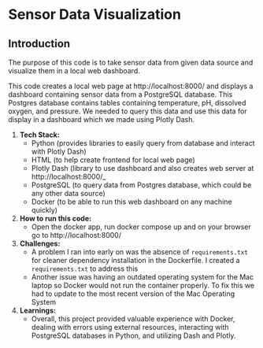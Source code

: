 # Sensor Data Visualization

## Introduction

The purpose of this code is to take sensor data from given data source and visualize them in a local web dashboard. 

This code creates a local web page at http://localhost:8000/ and displays a dashboard containing sensor data from a PostgreSQL database. This Postgres database contains tables containing temperature, pH, dissolved oxygen, and pressure. We needed to query this data and use this data for display in a dashboard which we made using Plotly Dash. 

1. **Tech Stack:**
   - Python (provides libraries to easily query from database and interact with Plotly Dash) 
   - HTML (to help create frontend for local web page)
   - Plotly Dash (library to use dashboard and also creates web server at http://localhost:8000/_
   - PostgreSQL (to query data from Postgres database, which could be any other data source)
   - Docker (to be able to run this web dashboard on any machine quickly)
2. **How to run this code:**
   - Open the docker app, run docker compose up and on your browser go to http://localhost:8000/
3. **Challenges:**
   - A problem I ran into early on was the absence of `requirements.txt` for cleaner dependency installation in the Dockerfile. I created a `requirements.txt` to address this
   - Another issue was having an outdated operating system for the Mac laptop so Docker would not run the container properly. To fix this we had to update to the most recent version of the Mac Operating System
4. **Learnings:**
   - Overall, this project provided valuable experience with Docker, dealing with errors using external resources, interacting with PostgreSQL databases in Python, and utilizing Dash and Plotly.

